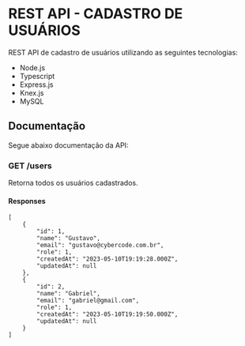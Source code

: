 # REST API - CADASTRO DE USUÁRIOS
REST API de cadastro de usuários utilizando as seguintes tecnologias:

<ul>
    <li>Node.js</li>
    <li>Typescript</li>
    <li>Express.js</li>
    <li>Knex.js</li>
    <li>MySQL</li>
</ul>

## Documentação
Segue abaixo documentação da API:

### GET /users
Retorna todos os usuários cadastrados.
#### Responses
```
[
	{
		"id": 1,
		"name": "Gustavo",
		"email": "gustavo@cybercode.com.br",
		"role": 1,
		"createdAt": "2023-05-10T19:19:28.000Z",
		"updatedAt": null
	},
	{
		"id": 2,
		"name": "Gabriel",
		"email": "gabriel@gmail.com",
		"role": 1,
		"createdAt": "2023-05-10T19:19:50.000Z",
		"updatedAt": null
	}
]
```